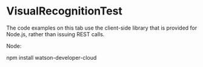 # VisualRecognitionTest
The code examples on this tab use the client-side library that is provided for Node.js, rather than issuing REST calls.

Node:

npm install watson-developer-cloud
